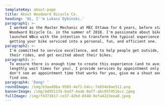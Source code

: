 ```yaml
---
templateKey: about-page
title: About Woodward Bicycle Co.
heading: 'Hi, I''m Lukasz Dybinski.'
paragraph1: >-
  I worked as the Master Mechanic at MEC Ottawa for 6 years, before starting
  Woodward Bicycle Co. in the summer of 2018. I'm passionate about bikes, and
  launched WBco with the intention to transform the typical experience of
  getting your bike serviced into a personal, fun, and efficient one.
paragraph2: >-
  I'm committed to service excellence, and to help people get outside, enjoy
  their rides, and get excited about their bikes.
paragraph3: >-
  To ensure there is enough time to create this experience (and to avoid
  lengthly wait times for you), I provide services by appointment only. If you
  don't see an appointment time that works for you, give me a shout and we'll
  find one.
paragraph4: 'Dang! '
roundImage: /img/b3aad8ba-9583-4ef1-b4cc-7e834e9ae511.png
bannerImage: /img/4dd51135-bad7-4aab-8aff-abc95f4516cc.jpeg
fullImage: /img/f4373817-ce37-42bd-8340-9efa4223eea8.jpeg
---
```


